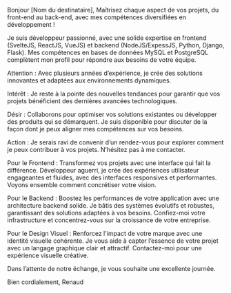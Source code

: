 Bonjour [Nom du destinataire],
Ma&icirc;trisez chaque aspect de vos projets, du front-end au back-end, avec mes comp&eacute;tences diversifi&eacute;es en d&eacute;veloppement !

Je suis d&eacute;veloppeur passionn&eacute;, avec une solide expertise en frontend (SvelteJS, ReactJS, VueJS) et backend (NodeJS/ExpessJS, Python, Django, Flask). Mes comp&eacute;tences en bases de donn&eacute;es MySQL et PostgreSQL compl&egrave;tent mon profil pour r&eacute;pondre aux besoins de votre &eacute;quipe.

Attention :
Avec plusieurs ann&eacute;es d&rsquo;exp&eacute;rience, je cr&eacute;e des solutions innovantes et adapt&eacute;es aux environnements dynamiques.

Int&eacute;r&ecirc;t :
Je reste &agrave; la pointe des nouvelles tendances pour garantir que vos projets b&eacute;n&eacute;ficient des derni&egrave;res avanc&eacute;es technologiques.

D&eacute;sir :
Collaborons pour optimiser vos solutions existantes ou d&eacute;velopper des produits qui se d&eacute;marquent. Je suis disponible pour discuter de la fa&ccedil;on dont je peux aligner mes comp&eacute;tences sur vos besoins.

Action :
Je serais ravi de convenir d&rsquo;un rendez-vous pour explorer comment je peux contribuer &agrave; vos projets. N&rsquo;h&eacute;sitez pas &agrave; me contacter.

Pour le Frontend :
Transformez vos projets avec une interface qui fait la diff&eacute;rence. D&eacute;veloppeur aguerri, je cr&eacute;e des exp&eacute;riences utilisateur engageantes et fluides, avec des interfaces responsives et performantes. Voyons ensemble comment concr&eacute;tiser votre vision.

Pour le Backend :
Boostez les performances de votre application avec une architecture backend solide. Je b&acirc;tis des syst&egrave;mes &eacute;volutifs et robustes, garantissant des solutions adapt&eacute;es &agrave; vos besoins. Confiez-moi votre infrastructure et concentrez-vous sur la croissance de votre entreprise.

Pour le Design Visuel :
Renforcez l'impact de votre marque avec une identit&eacute; visuelle coh&eacute;rente. Je vous aide &agrave; capter l&rsquo;essence de votre projet avec un langage graphique clair et attractif. Contactez-moi pour une exp&eacute;rience visuelle cr&eacute;ative.

Dans l&rsquo;attente de notre &eacute;change, je vous souhaite une excellente journ&eacute;e.

Bien cordialement,
Renaud
